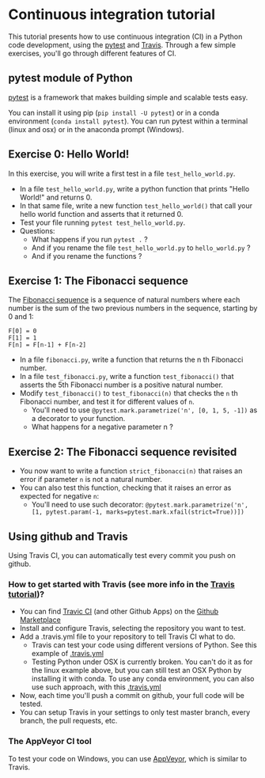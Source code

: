 # Continuous integration tutorial

This tutorial presents how to use continuous integration (CI) in a Python code development, using the [pytest](https://docs.pytest.org/en/latest/contents.html) and [Travis](https://travis-ci.com).
Through a few simple exercises, you'll go through different features of CI.

## pytest module of Python

[pytest](https://docs.pytest.org/en/latest/contents.html) is a framework that makes building simple and scalable tests easy.

You can install it using pip (`pip install -U pytest`) or in a conda environment (`conda install pytest`).
You can run pytest within a terminal (linux and osx) or in the anaconda prompt (Windows).

## Exercise 0: Hello World!
In this exercise, you will write a first test in a file `test_hello_world.py`.
* In a file `test_hello_world.py`, write a python function that prints "Hello World!" and returns 0.
* In that same file, write a new function `test_hello_world()` that call your hello world function and asserts that it returned 0.
* Test your file running `pytest test_hello_world.py`.
* Questions:
  * What happens if you run `pytest .` ?
  * And if you rename the file `test_hello_world.py` to `hello_world.py` ?
  * And if you rename the functions ?
  
## Exercise 1: The Fibonacci sequence
The [Fibonacci sequence](https://en.wikipedia.org/wiki/Fibonacci_number) is a sequence of natural numbers where each number
is the sum of the two previous numbers in the sequence, starting by 0 and 1:
```
F[0] = 0
F[1] = 1
F[n] = F[n-1] + F[n-2]
```
* In a file `fibonacci.py`, write a function that returns the n th Fibonacci number.
* In a file `test_fibonacci.py`, write a function `test_fibonacci()` that asserts the 5th Fibonacci number is a positive natural number.
* Modify `test_fibonacci()` to `test_fibonacci(n)` that checks the `n` th Fibonacci number, and test it for different values of `n`.
  * You'll need to use `@pytest.mark.parametrize('n', [0, 1, 5, -1])` as a decorator to your function.
  * What happens for a negative parameter n ?
  
## Exercise 2: The Fibonacci sequence revisited
* You now want to write a function `strict_fibonacci(n)` that raises an error if parameter `n` is not a natural number.
* You can also test this function, checking that it raises an error as expected for negative `n`:
  * You'll need to use such decorator: `@pytest.mark.parametrize('n', [1, pytest.param(-1, marks=pytest.mark.xfail(strict=True))])`

## Using github and Travis
Using Travis CI, you can automatically test every commit you push on github. 
### How to get started with Travis (see more info in the [Travis tutorial](https://docs.travis-ci.com/user/tutorial/))?
 * You can find [Travic CI](https://github.com/marketplace/travis-ci) (and other Github Apps) on the [Github Marketplace]( https://github.com/marketplace)
 * Install and configure Travis, selecting the repository you want to test.
 * Add a .travis.yml file to your repository to tell Travis CI what to do.
   * Travis can test your code using different versions of Python.
     See this example of [.travis.yml](https://github.com/OceanParcels/continuous_integration_example/blob/master/travis.yml.simple)
   * Testing Python under OSX is currently broken. You can't do it as for the linux example above, but you can still
     test an OSX Python by installing it with conda. To use any conda environment, you can also use such approach, with this
     [.travis.yml](https://github.com/OceanParcels/continuous_integration_example/blob/master/.travis.yml)
 * Now, each time you'll push a commit on github, your full code will be tested.
 * You can setup Travis in your settings to only test master branch, every branch, the pull requests, etc.
 
### The AppVeyor CI tool
To test your code on Windows, you can use [AppVeyor](https://www.appveyor.com), which is similar to Travis.
